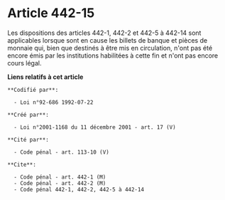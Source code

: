 # Article 442-15

Les dispositions des articles 442-1, 442-2 et 442-5 à 442-14 sont applicables lorsque sont en cause les billets de banque et
pièces de monnaie qui, bien que destinés à être mis en circulation, n'ont pas été encore émis par les institutions habilitées
à cette fin et n'ont pas encore cours légal.

**Liens relatifs à cet article**

	**Codifié par**:

	  - Loi n°92-686 1992-07-22

	**Créé par**:

	  - Loi n°2001-1168 du 11 décembre 2001 - art. 17 (V)

	**Cité par**:

	  - Code pénal - art. 113-10 (V)

	**Cite**:

	  - Code pénal - art. 442-1 (M)
	  - Code pénal - art. 442-2 (M)
	  - Code pénal 442-1, 442-2, 442-5 à 442-14
